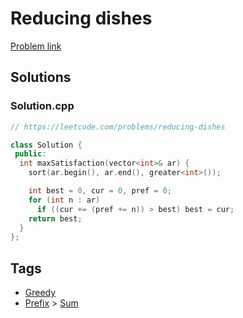 # Reducing dishes

[Problem link](https://leetcode.com/problems/reducing-dishes)

## Solutions


### Solution.cpp
```cpp
// https://leetcode.com/problems/reducing-dishes

class Solution {
 public:
  int maxSatisfaction(vector<int>& ar) {
    sort(ar.begin(), ar.end(), greater<int>());

    int best = 0, cur = 0, pref = 0;
    for (int n : ar)
      if ((cur += (pref += n)) > best) best = cur;
    return best;
  }
};
```
## Tags

* [Greedy](/Collections/greedy.md#greedy)
* [Prefix](/Collections/prefix.md#prefix) > [Sum](/Collections/prefix.md#sum)
